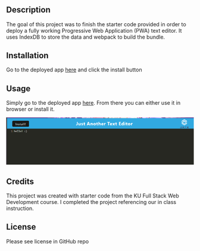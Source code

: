 # <PWA-Text-Editor>

## Description

The goal of this project was to finish the starter code provided in order to deploy a fully working Progressive Web Application (PWA) text editor. It uses IndexDB to store the data and webpack to build the bundle.

## Installation

Go to the deployed app [here](https://rocky-depths-96442-cd89cd6fcd5d.herokuapp.com/) and click the install button

## Usage

Simply go to the deployed app [here](https://rocky-depths-96442-cd89cd6fcd5d.herokuapp.com/). From there you can either use it in browser or install it.

![screenshot](jate.png)

## Credits

This project was created with starter code from the KU Full Stack Web Development course. I completed the project referencing our in class instruction.

## License

Please see license in GitHub repo